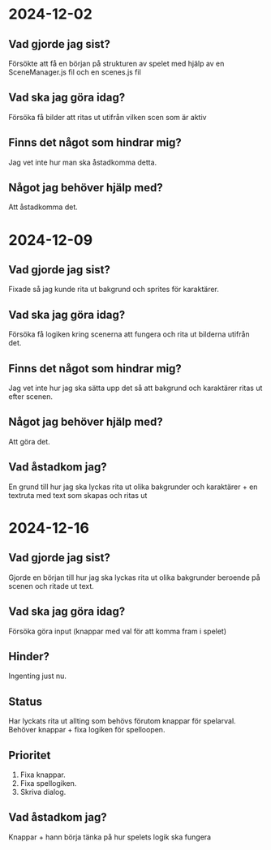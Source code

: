 # 2024-12-02
## Vad gjorde jag sist?
Försökte att få en början på strukturen av spelet med hjälp av en SceneManager.js fil och en scenes.js fil

## Vad ska jag göra idag?
Försöka få bilder att ritas ut utifrån vilken scen som är aktiv

## Finns det något som hindrar mig?
Jag vet inte hur man ska åstadkomma detta.

## Något jag behöver hjälp med?
Att åstadkomma det.


# 2024-12-09
## Vad gjorde jag sist?
Fixade så jag kunde rita ut bakgrund och sprites för karaktärer.

## Vad ska jag göra idag?
Försöka få logiken kring scenerna att fungera och rita ut bilderna utifrån det.

## Finns det något som hindrar mig?
Jag vet inte hur jag ska sätta upp det så att bakgrund och karaktärer ritas ut efter scenen.

## Något jag behöver hjälp med?
Att göra det.

## Vad åstadkom jag?
En grund till hur jag ska lyckas rita ut olika bakgrunder och karaktärer + en textruta med text som skapas och ritas ut


# 2024-12-16
## Vad gjorde jag sist?
Gjorde en början till hur jag ska lyckas rita ut olika bakgrunder beroende på scenen och ritade ut text.

## Vad ska jag göra idag?
Försöka göra input (knappar med val för att komma fram i spelet)

## Hinder? 
Ingenting just nu.

## Status
Har lyckats rita ut allting som behövs förutom knappar för spelarval. Behöver knappar + fixa logiken för spelloopen.

## Prioritet
1. Fixa knappar.
2. Fixa spellogiken.
3. Skriva dialog.

## Vad åstadkom jag?
Knappar + hann börja tänka på hur spelets logik ska fungera